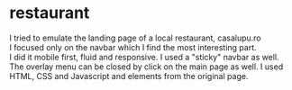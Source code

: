 # restaurant
I tried to emulate the landing page of a local restaurant, casalupu.ro      
I focused only on the navbar which I find the most interesting part.   
I did it mobile first, fluid and responsive. I used a "sticky" navbar as well.   
The overlay menu can be closed by click on the main page as well.
I used HTML, CSS and Javascript and elements from the original page.

